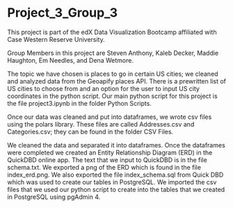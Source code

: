 # Project_3_Group_3
This project is part of the edX Data Visualization Bootcamp affiliated with Case Western Reserve University.

Group Members in this project are Steven Anthony, Kaleb Decker, Maddie Haughton, Em Needles, and Dena Wetmore.

The topic we have chosen is places to go in certain US cities; we cleaned and analyzed data from the Geoapify places API. There is a prewritten list of US cities to choose from and an option for the user to input US city coordinates in the python script. Our main python script for this project is the file project3.ipynb in the folder Python Scripts.

Once our data was cleaned and put into dataframes, we wrote csv files using the polars library. These files are called Addresses.csv and Categories.csv; they can be found in the folder CSV Files.

We cleaned the data and separated it into dataframes. Once the dataframes were completed we created an Entity Relationship Diagram (ERD) in the QuickDBD online app. The text that we input to QuickDBD is in the file schema.txt. We exported a png of the ERD which is found in the file index_erd.png. We also exported the file index_schema.sql from Quick DBD which was used to create our tables in PostgreSQL. We imported the csv files that we used our python script to create into the tables that we created in PostgreSQL using pgAdmin 4.